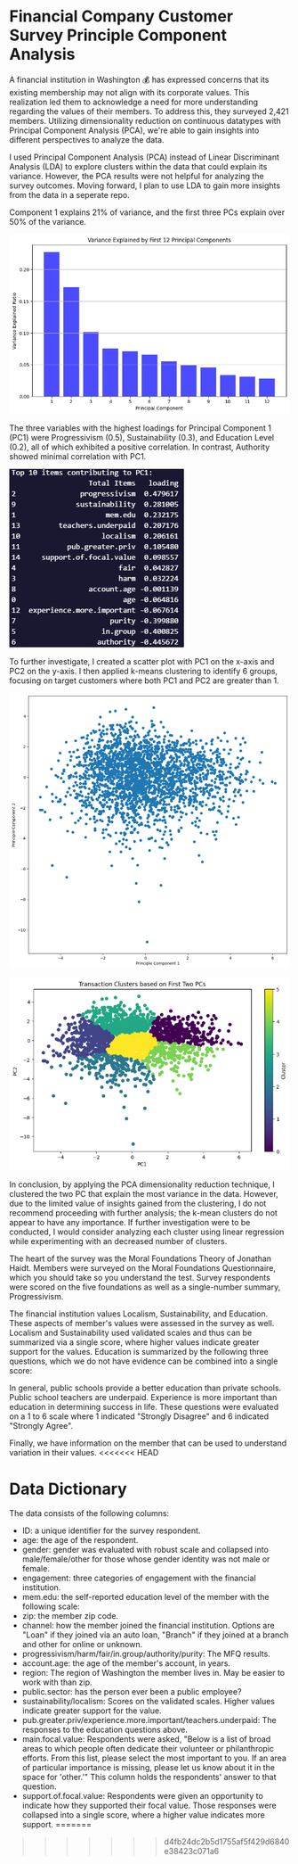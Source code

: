 # Financial Company Customer Survey Principle Component Analysis

A financial institution in Washington 💰 has expressed concerns that its existing membership may not align with its corporate values. This realization led them to acknowledge a need for more understanding regarding the values of their members. To address this, they surveyed 2,421 members. Utilizing dimensionality reduction on continuous datatypes with Principal Component Analysis (PCA), we're able to gain insights into different perspectives to analyze the data.

I used Principal Component Analysis (PCA) instead of Linear Discriminant Analysis (LDA) to explore clusters within the data that could explain its variance. However, the PCA results were not helpful for analyzing the survey outcomes. Moving forward, I plan to use LDA to gain more insights from the data in a seperate repo.

Component 1 explains 21% of variance, and the first three PCs explain over 50% of the variance.

![PCA Variance](assets/pca_variance.png)

The three variables with the highest loadings for Principal Component 1 (PC1) were Progressivism (0.5), Sustainability (0.3), and Education Level (0.2), all of which exhibited a positive correlation. In contrast, Authority showed minimal correlation with PC1.

![Loadings](assets/pca1_loadings.png)

To further investigate, I created a scatter plot with PC1 on the x-axis and PC2 on the y-axis. I then applied k-means clustering to identify 6 groups, focusing on target customers where both PC1 and PC2 are greater than 1.

![alt text](assets/pca1_pca2.png) 

![alt text](assets/pca1_pca2_cluster.png)

In conclusion, by applying the PCA dimensionality reduction technique, I clustered the two PC that explain the most variance in the data. However, due to the limited value of insights gained from the clustering, I do not recommend proceeding with further analysis; the k-mean clusters do not appear to have any importance. If further investigation were to be conducted, I would consider analyzing each cluster using linear regression while experimenting with an decreased number of clusters.

The heart of the survey was the Moral Foundations Theory of Jonathan Haidt. Members were surveyed on the Moral Foundations Questionnaire, which you should take so you understand the test. Survey respondents were scored on the five foundations as well as a single-number summary, Progressivism.

The financial institution values Localism, Sustainability, and Education. These aspects of member's values were assessed in the survey as well. Localism and Sustainability used validated scales and thus can be summarized via a single score, where higher values indicate greater support for the values. Education is summarized by the following three questions, which we do not have evidence can be combined into a single score:

In general, public schools provide a better education than private schools.
Public school teachers are underpaid.
Experience is more important than education in determining success in life. These questions were evaluated on a 1 to 6 scale where 1 indicated "Strongly Disagree" and 6 indicated "Strongly Agree".

Finally, we have information on the member that can be used to understand variation in their values.
<<<<<<< HEAD

# Data Dictionary

The data consists of the following columns:

* ID: a unique identifier for the survey respondent.
* age: the age of the respondent.
* gender: gender was evaluated with robust scale and collapsed into male/female/other for 
  those whose gender identity was not male or female.
* engagement: three categories of engagement with the financial institution.
* mem.edu: the self-reported education level of the member with the following scale:
* zip: the member zip code. 
* channel: how the member joined the financial institution. Options are "Loan" if they joined 
  via an auto loan, "Branch" if they joined at a branch and other for online or unknown. 
* progressivism/harm/fair/in.group/authority/purity: The MFQ results.
* account.age: the age of the member's account, in years. 
* region: The region of Washington the member lives in. May be easier to work with than zip.
* public.sector: has the person ever been a public employee?
* sustainability/localism: Scores on the validated scales. Higher values indicate greater
  support for the value.
* pub.greater.priv/experience.more.important/teachers.underpaid: The responses to the 
  education questions above. 
* main.focal.value: Respondents were asked, "Below is a list of broad areas to which people 
  often dedicate their volunteer or philanthropic efforts. From this list, please select the 
  most important to you. If an area of particular importance is missing, please let us know 
  about it in the space for 'other.'" This column holds the respondents' answer to that question.
* support.of.focal.value: Respondents were given an opportunity to indicate how they 
  supported their focal value. Those responses were collapsed into a single score, where 
  a higher value indicates more support.
=======
>>>>>>> d4fb24dc2b5d1755af5f429d6840e38423c071a6
